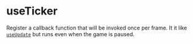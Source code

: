 # useTicker

Register a callback function that will be invoked once per frame. It it like [`useUpdate`](./use-update) but runs even when the game is paused.
